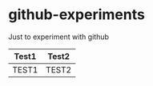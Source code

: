 # github-experiments
Just to experiment with github
<table>
	<thead>
		<tr><th>Test1</th><th>Test2</th></tr>
	</thead>
	<tbody>
		<tr>
			<td>TEST1</td>
			<td>TEST2</td>
		</tr>
	</tbody>
</table>
